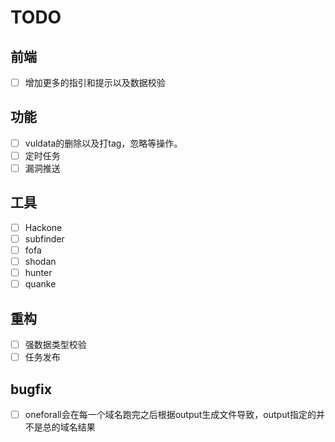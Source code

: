 # TODO

## 前端

- [ ] 增加更多的指引和提示以及数据校验

## 功能

- [ ] vuldata的删除以及打tag，忽略等操作。
- [ ] 定时任务
- [ ] 漏洞推送

## 工具

- [ ] Hackone
- [ ] subfinder
- [ ] fofa
- [ ] shodan
- [ ] hunter
- [ ] quanke

## 重构

- [ ] 强数据类型校验
- [ ] 任务发布

## bugfix
- [ ] oneforall会在每一个域名跑完之后根据output生成文件导致，output指定的并不是总的域名结果
